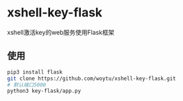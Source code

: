 # xshell-key-flask
xshell激活key的web服务使用Flask框架

## 使用
```bash
pip3 install flask
git clone https://github.com/woytu/xshell-key-flask.git
# 默认端口5000
python3 key-flask/app.py
```